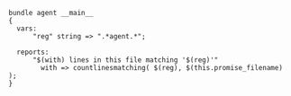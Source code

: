 ``` {.cfengine3 tangle="countlinesmatching.cf"}
bundle agent __main__
{
  vars:
      "reg" string => ".*agent.*";

  reports:
      "$(with) lines in this file matching '$(reg)'"
        with => countlinesmatching( $(reg), $(this.promise_filename) );
}
```
